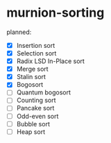 # murnion-sorting

planned:
 - [x] Insertion sort
 - [x] Selection sort
 - [x] Radix LSD In-Place sort
 - [x] Merge sort
 - [x] Stalin sort
 - [x] Bogosort
 - [ ] Quantum bogosort
 - [ ] Counting sort
 - [ ] Pancake sort
 - [ ] Odd-even sort
 - [ ] Bubble sort
 - [ ] Heap sort
